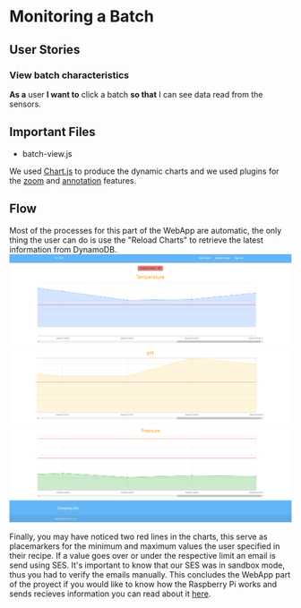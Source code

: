 # Monitoring a Batch
## User Stories 
### View batch characteristics
**As a** user **I want to** click a batch **so that** I can see data read from the sensors.
## Important Files 
* batch-view.js

We used [Chart.js]("Chart.js") to produce the dynamic charts and we used plugins for the [zoom](https://github.com/chartjs/chartjs-plugin-zoom "Zoom") and [annotation](https://github.com/chartjs/chartjs-plugin-annotation "Annotation") features. 
## Flow
Most of the processes for this part of the WebApp are automatic, the only thing the user can do is use the "Reload Charts" to retrieve the latest information from DynamoDB. 
![Monitor 1](https://raw.githubusercontent.com/KillerFarmer/BYBY/documentation/documentation/img/monitor.png "Make Batch Done")
![Monitor 2](https://raw.githubusercontent.com/KillerFarmer/BYBY/documentation/documentation/img/monitor2.png "Make Batch Done")
![Monitor 3](https://raw.githubusercontent.com/KillerFarmer/BYBY/documentation/documentation/img/monitor3.png "Make Batch Done")

Finally, you may have noticed two red lines in the charts, this serve as placemarkers for the minimum and maximum values the user specified in their recipe. If a value goes over or under the respective limit an email is send using SES. It's important to know that our SES was in sandbox mode, thus you had to verify the emails manually. This concludes the WebApp part of the proyect if you would like to know how the Raspberry Pi works and sends recieves information you can read about it [here](https://github.com/KillerFarmer/BYBY/blob/documentation/documentation/biocomms.md#bioreactor--webapp-communication "Biorreactor Communication").